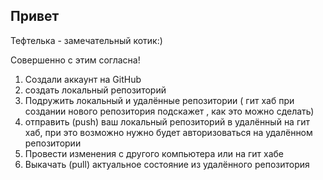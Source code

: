 ## Привет

Тефтелька - замечательный котик:)

Совершенно с этим согласна!    

1. Создали аккаунт на GitHub
2. создать локальный репозиторий  
3. Подружить локальный и удалённые репозитории ( гит хаб при создании нового репозитория подскажет , как это можно сделать)  
4. отправить (push) ваш локальный репозиторий в удалённый на гит хаб, при это возможно нужно будет авторизоваться на удалённом репозитории  
5. Провести изменения с другого компьютера или на гит хабе
6. Выкачать (pull) актуальное состояние из удалённого репозитория 
